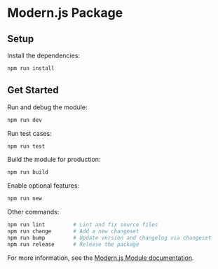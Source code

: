 # Modern.js Package

## Setup

Install the dependencies:

```bash
npm run install
```

## Get Started

Run and debug the module:

```bash
npm run dev
```

Run test cases:

```bash
npm run test
```

Build the module for production:

```bash
npm run build
```

Enable optional features:

```bash
npm run new
```

Other commands:

```bash
npm run lint         # Lint and fix source files
npm run change       # Add a new changeset
npm run bump         # Update version and changelog via changeset
npm run release      # Release the package
```

For more information, see the [Modern.js Module documentation](https://modernjs.dev/module-tools/en).
